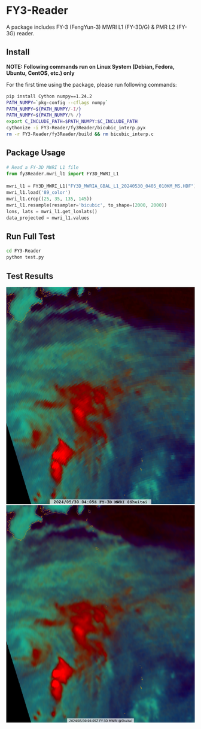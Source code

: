 # FY3-Reader
A package includes FY-3 (FengYun-3) MWRI L1 (FY-3D/G) &amp; PMR L2 (FY-3G) reader.

## Install
**NOTE: Following commands run on Linux System (Debian, Fedora, Ubuntu, CentOS, etc.) only**

For the first time using the package, please run following commands:
```Bash
pip install Cython numpy==1.24.2
PATH_NUMPY=`pkg-config --cflags numpy`
PATH_NUMPY=${PATH_NUMPY/-I/}
PATH_NUMPY=${PATH_NUMPY/% /}
export C_INCLUDE_PATH=$PATH_NUMPY:$C_INCLUDE_PATH
cythonize -i FY3-Reader/fy3Reader/bicubic_interp.pyx
rm -r FY3-Reader/fy3Reader/build && rm bicubic_interp.c
```

## Package Usage
```Python
# Read a FY-3D MWRI L1 file
from fy3Reader.mwri_l1 import FY3D_MWRI_L1

mwri_l1 = FY3D_MWRI_L1("FY3D_MWRIA_GBAL_L1_20240530_0405_010KM_MS.HDF")
mwri_l1.load('89_color')
mwri_l1.crop((25, 35, 135, 145))
mwri_l1.resample(resampler='bicubic', to_shape=(2000, 2000))
lons, lats = mwri_l1.get_lonlats()
data_projected = mwri_l1.values
```

## Run Full Test
```Bash
cd FY3-Reader
python test.py
```

## Test Results
![89_color_nearest](89_color_nearest.png)
![89_color_bicubic](89_color_bicubic.png)
